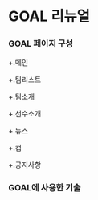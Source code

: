 # GOAL 리뉴얼 

### GOAL 페이지 구성
+.메인


+.팀리스트


+.팀소개


+.선수소개


+.뉴스


+.컵


+.공지사항

### GOAL에 사용한 기술
